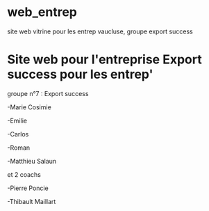 # web_entrep
site web vitrine pour les entrep vaucluse, groupe export success

# Site web pour l'entreprise Export success pour les entrep'

groupe n°7 : Export success

-Marie Cosimie

-Emilie

-Carlos

-Roman

-Matthieu Salaun

et 2 coachs

-Pierre Poncie

-Thibault Maillart

